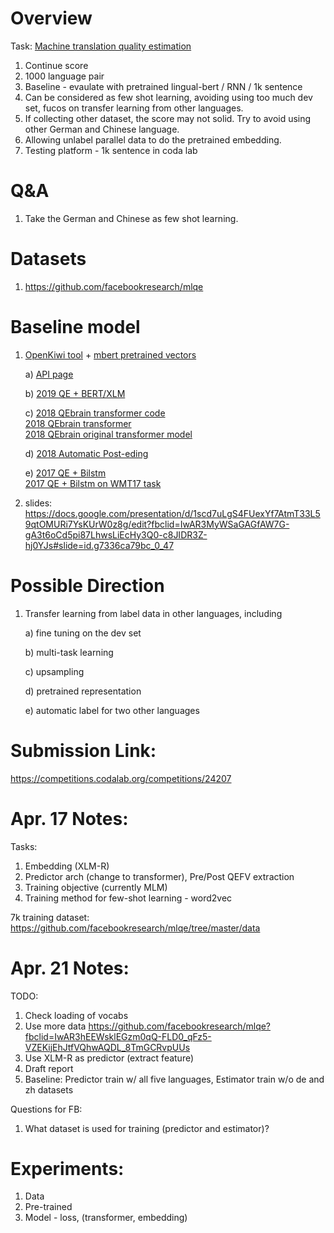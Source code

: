# Overview
Task: [Machine translation quality estimation](./Capstone_Proposal_QE.PDF)

1. Continue score
2. 1000 language pair
3. Baseline - evaulate with pretrained lingual-bert / RNN / 1k sentence
4. Can be considered as few shot learning, avoiding using too much dev set, fucos on transfer learning from other languages.
5. If collecting other dataset, the score may not solid. Try to avoid using other German and Chinese language.
6. Allowing unlabel parallel data to do the pretrained embedding. 
7. Testing platform - 1k sentence in coda lab

# Q&A
1. Take the German and Chinese as few shot learning.

# Datasets
1) https://github.com/facebookresearch/mlqe

# Baseline model
1) [OpenKiwi tool](https://github.com/Unbabel/OpenKiwi/blob/master/kiwi/models/predictor_estimator.py) + 
   [mbert pretrained vectors](https://github.com/google-research/bert/blob/master/multilingual.md)

    a) [API page](https://unbabel.github.io/OpenKiwi/)

    b) [2019 QE + BERT/XLM](http://www.statmt.org/wmt19/pdf/54/WMT06.pdf)

    c) [2018 QEbrain transformer code](https://github.com/lovecambi/qebrain) <br>
       [2018 QEbrain transformer](https://www.aclweb.org/anthology/W18-6465.pdf) <br>
       [2018 QEbrain original transformer model](https://arxiv.org/pdf/1807.09433.pdf)
    
    d) [2018 Automatic Post-eding](https://www.aclweb.org/anthology/W18-1804.pdf)
    
    e) [2017 QE + Bilstm](https://dl.acm.org/doi/10.1145/3109480) <br>
       [2017 QE + Bilstm on WMT17 task](http://www.statmt.org/wmt17/pdf/WMT63.pdf)

2)  slides:
https://docs.google.com/presentation/d/1scd7uLgS4FUexYf7AtmT33L59qtOMURi7YsKUrW0z8g/edit?fbclid=IwAR3MyWSaGAGfAW7G-gA3t6oCd5pi87LhwsLiEcHy3Q0-c8JIDR3Z-hj0YJs#slide=id.g7336ca79bc_0_47


# Possible Direction
1) Transfer learning from label data in other languages, including

    a) fine tuning on the dev set

    b) multi-task learning

    c) upsampling

    d) pretrained representation

    e) automatic label for two other languages

# Submission Link:
https://competitions.codalab.org/competitions/24207

# Apr. 17 Notes:
Tasks:
1. Embedding (XLM-R)
2. Predictor arch (change to transformer), Pre/Post QEFV extraction
3. Training objective (currently MLM)
4. Training method for few-shot learning - word2vec

7k training dataset:
https://github.com/facebookresearch/mlqe/tree/master/data


# Apr. 21 Notes:
TODO:
1. Check loading of vocabs
2. Use more data
   https://github.com/facebookresearch/mlqe?fbclid=IwAR3hEEWsklEGzm0qQ-FLD0_qFz5-VZEKijEhJtfVQhwAQDL_8TmGCRvpUUs
3. Use XLM-R as predictor (extract feature)
4. Draft report
5. Baseline: Predictor train w/ all five languages, Estimator train w/o de and zh datasets

Questions for FB:
1. What dataset is used for training (predictor and estimator)?

# Experiments:
1. Data
2. Pre-trained
3. Model - loss, (transformer, embedding)
